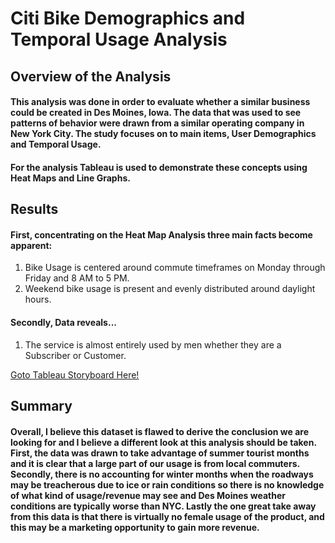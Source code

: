 # Citi Bike Demographics and Temporal Usage Analysis

## Overview of the Analysis
#### This analysis was done in order to evaluate whether a similar business could be created in Des Moines, Iowa.  The data that was used to see patterns of behavior were drawn from a similar operating company in New York City.  The study focuses on to main items, User Demographics and Temporal Usage.

#### For the analysis Tableau is used to demonstrate these concepts using Heat Maps and Line Graphs.

## Results
#### First, concentrating on the Heat Map Analysis three main facts become apparent:  
1.	Bike Usage is centered around commute timeframes on Monday through Friday and 8 AM to 5 PM.
2.	Weekend bike usage is present and evenly distributed around daylight hours.

#### Secondly, Data reveals... 

1.	The service is almost entirely used by men whether they are a Subscriber or Customer.

[Goto Tableau Storyboard Here!]( https://public.tableau.com/app/profile/steven.vitulli/viz/Challenge14withStory/CitiBikeSummary)

## Summary
#### Overall, I believe this dataset is flawed to derive the conclusion we are looking for and I believe a different look at this analysis should be taken.  First, the data was drawn to take advantage of summer tourist months and it is clear that a large part of our usage is from local commuters.  Secondly, there is no accounting for winter months when the roadways may be treacherous due to ice or rain conditions so there is no knowledge of what kind of usage/revenue may see and Des Moines weather conditions are typically worse than NYC.  Lastly the one great take away from this data is that there is virtually no female usage of the product, and this may be a marketing opportunity to gain more revenue. 
